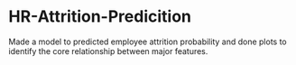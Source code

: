 # HR-Attrition-Predicition

Made a model to predicted employee attrition probability and done plots to identify the core relationship between major features. 
